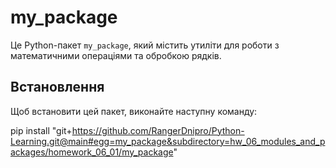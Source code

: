 # my_package

Це Python-пакет `my_package`, який містить утиліти для роботи з математичними операціями та обробкою рядків.

## Встановлення

Щоб встановити цей пакет, виконайте наступну команду:

pip install "git+https://github.com/RangerDnipro/Python-Learning.git@main#egg=my_package&subdirectory=hw_06_modules_and_packages/homework_06_01/my_package"
